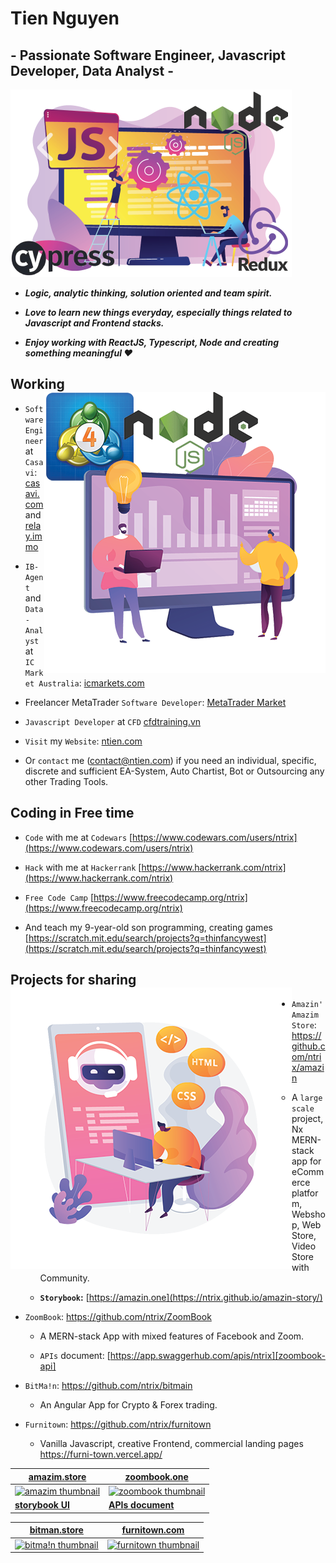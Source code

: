 # Tien Nguyen

## - Passionate Software Engineer, Javascript Developer, Data Analyst -

<a href="https://ntien.com"><img width="auto" height="300" src="https://raw.githubusercontent.com/ntrix/ntrix/ntrix-images/javascript-developer-techstack-900.png"></a>

- **_Logic, analytic thinking, solution oriented and team spirit._**

- **_Love to learn new things everyday, especially things related to Javascript and Frontend stacks._**

- **_Enjoy working with ReactJS, Typescript, Node and creating something meaningful ❤_**

## Working <a href="mailto:contact@ntien.com"><img align="right" width="auto" height="450" src="https://raw.githubusercontent.com/ntrix/ntrix/ntrix-images/data-analyst-software-developer-stack-450.png"></a>

- `Software Engineer` at `Casavi`: [casavi.com](https://casavi.com/en/) and [relay.immo](https://relay.immo/)

- `IB-Agent` and `Data-Analyst` at `IC Market Australia`: [icmarkets.com](https://www.icmarkets.com)

- Freelancer MetaTrader `Software Developer`: [MetaTrader Market](https://www.metatrader4.com/en/market)

- `Javascript Developer` at `CFD` [cfdtraining.vn](https://www.cfdtraining.vn)

- `Visit` my `Website`: [ntien.com](https://www.ntien.com)

- Or `contact` me ([contact@ntien.com](mailto:contact@ntien.com)) if you need an individual, specific, discrete and sufficient EA-System, Auto Chartist, Bot or Outsourcing any other Trading Tools.

## Coding in Free time

- `Code` with me at `Codewars` [https://www.codewars.com/users/ntrix](https://www.codewars.com/users/ntrix)

- `Hack` with me at `Hackerrank` [https://www.hackerrank.com/ntrix](https://www.hackerrank.com/ntrix)

- `Free Code Camp` [https://www.freecodecamp.org/ntrix](https://www.freecodecamp.org/ntrix)

- And teach my 9-year-old son programming, creating games [https://scratch.mit.edu/search/projects?q=thinfancywest](https://scratch.mit.edu/search/projects?q=thinfancywest)

## Projects for sharing <a href="https://amazin.one"><img align="left" width="auto" height="450" src="https://raw.githubusercontent.com/ntrix/ntrix/ntrix-images/web-developer-stack-450.png"></a>

- `Amazin' Amazim Store`: https://github.com/ntrix/amazin

  - A `large scale` project, Nx MERN-stack app for eCommerce platform, Webshop, Web Store, Video Store with Community.

  - **`Storybook`:** [https://amazin.one](https://ntrix.github.io/amazin-story/)

- `ZoomBook`: https://github.com/ntrix/ZoomBook

  - A MERN-stack App with mixed features of Facebook and Zoom.

  - `APIs` document: [https://app.swaggerhub.com/apis/ntrix][zoombook-api]

- `BitMa!n`: https://github.com/ntrix/bitmain

  - An Angular App for Crypto & Forex trading.

- `Furnitown`: https://github.com/ntrix/furnitown

  - Vanilla Javascript, creative Frontend, commercial landing pages https://furni-town.vercel.app/

| **[amazim.store][amazim]**                | **[zoombook.one][zoombook]**                    |
| ----------------------------------------- | ----------------------------------------------- |
| [![amazim thumbnail][amazim-img]][amazim] | [![zoombook thumbnail][zoombook-img]][zoombook] |
| **[storybook UI][amazim-sb]**             | **[APIs document][zoombook-api]**               |

| **[bitman.store][bitman]**                 | **[furnitown.com][furni]**                 |
| ------------------------------------------ | ------------------------------------------ |
| [![bitma!n thumbnail][bitman-img]][bitman] | [![furnitown thumbnail][furni-img]][furni] |

[amazim]: https://amazin.vercel.app/
[bitman]: https://bitman.vercel.app/
[zoombook]: https://zoom-book.vercel.app/
[furni]: https://furni-town.vercel.app/
[amazim-img]: https://www.ntien.com/images/jpg/amazin.jpg
[bitman-img]: https://www.ntien.com/images/jpg/bitmain.jpg
[zoombook-img]: https://www.ntien.com/images/jpg/zoombook.jpg
[furni-img]: https://www.ntien.com/images/jpg/furnitown.jpg
[amazim-sb]: https://ntrix.github.io/amazin-story/
[zoombook-api]: https://app.swaggerhub.com/apis/ntrix/ZoomBook/1.0.0#/
